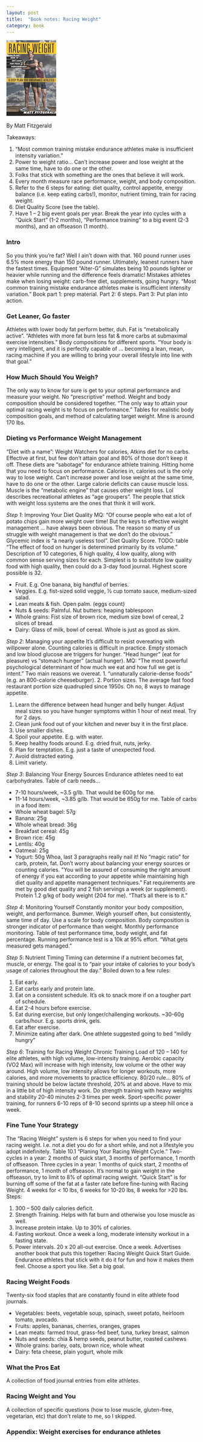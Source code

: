 ```yaml
---
layout: post
title:  "Book notes: Racing Weight"
category: book
---
```

![Book cover](/assets/racing-weight.jpg)

By Matt Fitzgerald

Takeaways:
1.	“Most common training mistake endurance athletes make is insufficient intensity variation.”
2.	Power to weight ratio… Can’t increase power and lose weight at the same time, have to do one or the other.
3.	Folks that stick with something are the ones that believe it will work.
4.	Every month measure race performance, weight, and body composition.
5.	Refer to the 6 steps for eating: diet quality, control appetite, energy balance (i.e. keep eating carbs!), monitor, nutrient timing, train for racing weight.
6.	Diet Quality Score (see the table).
7.	Have 1 – 2 big event goals per year. Break the year into cycles with a “Quick Start” (1-2 months), “Performance training” to a big event (2-3 months), and an offseason (1 month).

### Intro
So you think you’re fat? Well I ain’t down with that. 160 pound runner uses 6.5% more energy than 150 pound runner. Ultimately, leanest runners have the fastest times. Equipment “Alter-G” simulates being 10 pounds lighter or heavier while running and the difference feels dramatic! Mistakes athletes make when losing weight: carb-free diet, supplements, going hungry. “Most common training mistake endurance athletes make is insufficient intensity variation.” Book part 1: prep material. Part 2: 6 steps. Part 3: Put plan into action.

### Get Leaner, Go faster
Athletes with lower body fat perform better, duh. Fat is “metabolically active”. “Athletes with more fat burn less fat & more carbs at submaximal exercise intensities.” Body compositions for different sports. “Your body is very intelligent, and it is perfectly capable of … becoming a lean, mean, racing machine if you are willing to bring your overall lifestyle into line with that goal.”

### How Much Should You Weigh?
The only way to know for sure is get to your optimal performance and measure your weight. No “prescriptive” method. Weight and body composition should be considered together. “The only way to attain your optimal racing weight is to focus on performance.” Tables for realistic body composition goals, and method of calculating target weight. Mine is around 170 lbs.

### Dieting vs Performance Weight Management
“Diet with a name”: Weight Watchers for calories, Atkins diet for no carbs. Effective at first, but few don’t attain goal and 80% of those don’t keep it off. These diets are “sabotage” for endurance athlete training. Hitting home that you need to focus on performance. Calories in, calories out is the only way to lose weight. Can’t increase power and lose weight at the same time, have to do one or the other. Large calorie deficits can cause muscle loss. Muscle is the “metabolic engine” that causes other weight loss. Lol describes recreational athletes as “age groupers”. The people that stick with weight loss systems are the ones that think it will work.

*Step 1*: Improving Your Diet Quality
MQ: “Of course people who eat a lot of potato chips gain more weight over time! But the keys to effective weight management … have always been obvious. The reason so many of us struggle with weight management is that we don’t do the obvious.” Glycemic index is “a nearly useless tool”. Diet Quality Score. TODO: table “The effect of food on hunger is determined primarily by its volume.” Description of 10 categories, 6 high quality, 4 low quality, along with common sense serving sizes for each. Simplest is to substitute low quality food with high quality, then could do a 3-day food journal. Highest score possible is 32.
* Fruit. E.g. One banana, big handful of berries.
* Veggies. E.g. fist-sized solid veggie, ½ cup tomato sauce, medium-sized salad.
* Lean meats & fish. Open palm. (eggs count)
* Nuts & seeds: Palmful. Nut butters: heaping tablespoon
* Whole grains: Fist size of brown rice, medium size bowl of cereal, 2 slices of bread.
* Dairy: Glass of milk, bowl of cereal. Whole is just as good as skim.

*Step 2*: Managing your appetite
It’s difficult to resist overeating with willpower alone. Counting calories is difficult in practice. Empty stomach and low blood glucose are triggers for hunger. “Head hunger” (eat for pleasure) vs “stomach hunger” (actual hunger). MQ: “The most powerful psychological determinant of how much we eat and how full we get is intent.”
Two main reasons we overeat. 1. “unnaturally calorie-dense foods” (e.g. an 800-calorie cheeseburger). 2. Portion sizes. The average fast food restaurant portion size quadrupled since 1950s. Oh no, 8 ways to manage appetite.
1. Learn the difference between head hunger and belly hunger. Adjust meal sizes so you have hunger symptoms within 1 hour of next meal. Try for 2 days.
2. Clean junk food out of your kitchen and never buy it in the first place. 
3. Use smaller dishes.
4. Spoil your appetite. E.g. with water.
5. Keep healthy foods around. E.g. dried fruit, nuts, jerky.
6. Plan for temptation. E.g. just a taste of unexpected food.
7. Avoid distracted eating.
8. Limit variety.

*Step 3*: Balancing Your Energy Sources
Endurance athletes need to eat carbohydrates. Table of carb needs…
* 7-10 hours/week, ~3.5 g/lb. That would be 600g for me.
* 11-14 hours/week, ~3.85 g/lb. That would be 650g for me.
Table of carbs in a food item:
* Whole wheat bagel: 57g
* Banana: 25g
* Whole wheat bread: 36g
* Breakfast cereal: 45g
* Brown rice: 45g
* Lentils: 40g
* Oatmeal: 25g
* Yogurt: 50g
Whoa, last 3 paragraphs really nail it! No “magic ratio” for carb, protein, fat. Don’t worry about balancing your energy sources or counting calories. "You will be assured of consuming the right amount of energy if you eat according to your appetite while maintaining high diet quality and appetite management techniques.” Fat requirements are met by good diet quality and 2 fish servings a week (or supplement). Protein 1.2 g/kg of body weight (204 for me). “That’s all there is to it.”

*Step 4*: Monitoring Yourself
Constantly monitor your body composition, weight, and performance. Bummer. Weigh yourself often, but consistently, same time of day. Use a scale for body composition. Body composition is stronger indicator of performance than weight.
Monthly performance monitoring. Table of test performance time, body weight, and fat percentage. Running performance test is a 10k at 95% effort. “What gets measured gets managed.”

*Step 5*: Nutrient Timing
Timing can determine if a nutrient becomes fat, muscle, or energy. The goal is to “pair your intake of calories to your body’s usage of calories throughout the day.” Boiled down to a few rules:
1. Eat early.
2. Eat carbs early and protein late.
3. Eat on a consistent schedule. It’s ok to snack more if on a tougher part of schedule.
4. Eat 2-4 hours before exercise.
5. Eat during exercise, but only longer/challenging workouts. ~30-60g carbs/hour. E.g. sports drink, gels.
6. Eat after exercise.
7. Minimize eating after dark. One athlete suggested going to bed “mildly hungry”

*Step 6*: Training for Racing Weight
Chronic Training Load of 120 – 140 for elite athletes, with high volume, low-intensity training. Aerobic capacity (VO2 Max) will increase with high intensity, low volume or the other way around. High volume, low intensity allows for longer workouts, more calories, and more movements to practice efficiency. 80/20 rule… 80% of training should be below lactate threshold, 20% at and above. Have to mix in a little bit of high intensity work. Do strength training with heavy weights and stability 20-40 minutes 2-3 times per week. Sport-specific power training, for runners 6-10 reps of 8-10 second sprints up a steep hill once a week.

### Fine Tune Your Strategy
The “Racing Weight” system is 6 steps for when you need to find your racing weight. I.e. not a diet you do for a short while, and not a lifestyle you adopt indefinitely. Table 10.1 “Planing Your Racing Weight Cycle.” Two-cycles in a year: 2 months of quick start, 3 months of performance, 1 month of offseason. Three cycles in a year: 1 months of quick start, 2 months of performance, 1 month of offseason. It’s normal to gain weight in the offseason, try to limit to 8% of optimal racing weight.
“Quick Start” is for burning off some of the fat at a faster rate before fine-tuning with Racing Weight. 4 weeks for < 10 lbs, 6 weeks for 10-20 lbs, 8 weeks for >20 lbs. Steps:
1. 300 – 500 daily calories deficit.
2. Strength Training. Helps with fat burn and otherwise you lose muscle as well.
3. Increase protein intake. Up to 30% of calories.
4. Fasting workout. Once a week a long, moderate intensity workout in a fasting state.
5. Power intervals. 20 x 20 all-out exercise. Once a week.
Advertises another book that puts this together: Racing Weight Quick Start Guide.
Endurance athletes that stick with it do it for fun and how it makes them feel. Choose a sport you like. Set a big goal.

### Racing Weight Foods
Twenty-six food staples that are constantly found in elite athlete food journals.
* Vegetables: beets, vegetable soup, spinach, sweet potato, heirloom tomato, avocado.
* Fruits: apples, bananas, cherries, oranges, grapes
* Lean meats: farmed trout, grass-fed beef, tuna, turkey breast, salmon
* Nuts and seeds: chia & hemp seeds, peanut butter, roasted cashews
* Whole grains: barley, oats, brown rice, whole wheat
* Dairy: feta cheese, plain yogurt, whole milk

### What the Pros Eat
A collection of food journal entries from elite athletes.

### Racing Weight and You
A collection of specific questions (how to lose muscle, gluten-free, vegetarian, etc) that don’t relate to me, so I skipped.

### Appendix: Weight exercises for endurance athletes
